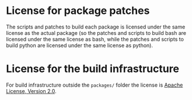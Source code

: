 # License for package patches

The scripts and patches to build each package is licensed under the same license as
the actual package (so the patches and scripts to build bash are licensed under
the same license as bash, while the patches and scripts to build python are licensed
under the same license as python).

# License for the build infrastructure

For build infrastructure outside the `packages/` folder the license is [Apache License, Version 2.0](https://www.apache.org/licenses/LICENSE-2.0).
